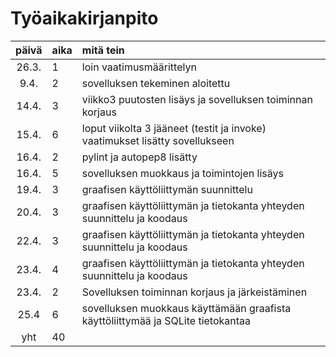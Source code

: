 # Työaikakirjanpito

| päivä | aika | mitä tein  |
| :----:|:-----| :-----|
| 26.3. | 1    | loin vaatimusmäärittelyn |
| 9.4. | 2    | sovelluksen tekeminen aloitettu |
| 14.4. | 3   | viikko3 puutosten lisäys ja sovelluksen toiminnan korjaus |
| 15.4. | 6    | loput viikolta 3 jääneet (testit ja invoke) vaatimukset lisätty sovellukseen |
| 16.4. | 2    | pylint ja autopep8 lisätty |
| 16.4. | 5    | sovelluksen muokkaus ja toimintojen lisäys |
| 19.4. | 3    | graafisen käyttöliittymän suunnittelu |
| 20.4. | 3    | graafisen käyttöliittymän ja tietokanta yhteyden suunnittelu ja koodaus |
| 22.4. | 3    | graafisen käyttöliittymän ja tietokanta yhteyden suunnittelu ja koodaus |
| 23.4. | 4    | graafisen käyttöliittymän ja tietokanta yhteyden suunnittelu ja koodaus |
| 23.4. | 2    | Sovelluksen toiminnan korjaus ja järkeistäminen |
| 25.4  | 6    | sovelluksen muokkaus käyttämään graafista käyttöliittymää ja SQLite tietokantaa |
| yht   | 40  | | 
